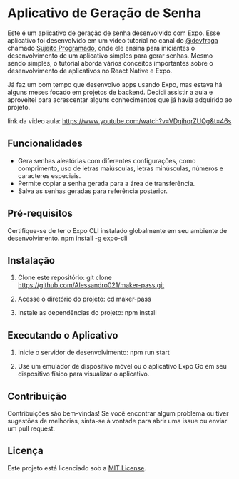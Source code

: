 # Aplicativo de Geração de Senha
<!--
<p >
  Este é um aplicativo de geração de senha desenvolvido com Expo. Esse aplicativo foi desenvolvido em um vídeo tutorial no canal do <a href="https://github.com/devfraga">Matheus Fraga</a> 
  chamado <a href="https://www.youtube.com/@Sujeitoprogramador">Sujeito Programado</a>, onde ele ensina para iniciantes o desenvolvimento de um aplicativo simples para gerar senhas. Mesmo sendo simples, o tutorial aborda vários conceitos importantes sobre 
  o desenvolvimento de aplicativos no React Native e Expo. 
</p>
-->

Este é um aplicativo de geração de senha desenvolvido com Expo. Esse aplicativo foi desenvolvido em um vídeo tutorial no canal do [@devfraga]([https://github.com/nome-de-usuario]) 
chamado <a href="https://www.youtube.com/@Sujeitoprogramador">Sujeito Programado</a>, onde ele ensina para iniciantes o desenvolvimento de um aplicativo simples para gerar senhas. Mesmo sendo simples, o tutorial aborda vários conceitos importantes sobre 
  o desenvolvimento de aplicativos no React Native e Expo.

<p>
  Já faz um bom tempo que desenvolvo apps usando Expo, mas estava há alguns meses focado em projetos de backend. Decidi assistir a aula e aproveitei para acrescentar alguns conhecimentos 
  que já havia adquirido ao projeto.
</p>

link da video aula: https://www.youtube.com/watch?v=VDgihqrZUQg&t=46s

## Funcionalidades

- Gera senhas aleatórias com diferentes configurações, como comprimento, uso de letras maiúsculas, letras minúsculas, números e caracteres especiais.
- Permite copiar a senha gerada para a área de transferência.
- Salva as senhas geradas para referência posterior.

## Pré-requisitos

Certifique-se de ter o Expo CLI instalado globalmente em seu ambiente de desenvolvimento.
npm install -g expo-cli

## Instalação

1. Clone este repositório:
git clone https://github.com/Alessandro021/maker-pass.git
2. Acesse o diretório do projeto: cd maker-pass

3. Instale as dependências do projeto: npm install

## Executando o Aplicativo

1. Inicie o servidor de desenvolvimento: npm run start

2. Use um emulador de dispositivo móvel ou o aplicativo Expo Go em seu dispositivo físico para visualizar o aplicativo.

## Contribuição

Contribuições são bem-vindas! Se você encontrar algum problema ou tiver sugestões de melhorias, sinta-se à vontade para abrir uma issue ou enviar um pull request.

## Licença

Este projeto está licenciado sob a [MIT License](https://opensource.org/licenses/MIT).

